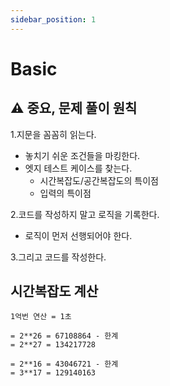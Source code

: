 ```yaml
---
sidebar_position: 1
---
```


# Basic  

## ⚠️ 중요, 문제 풀이 원칙  

1.지문을 꼼꼼히 읽는다.  
- 놓치기 쉬운 조건들을 마킹한다.   
- 엣지 테스트 케이스를 찾는다.    
  - 시간복잡도/공간복잡도의 특이점    
  - 입력의 특이점  

2.코드를 작성하지 말고 로직을 기록한다.  
- 로직이 먼저 선행되어야 한다.   

3.그리고 코드를 작성한다.  


## 시간복잡도 계산 

```
1억번 연산 = 1초 

= 2**26 = 67108864 - 한계
= 2**27 = 134217728 

= 2**16 = 43046721 - 한계
= 3**17 = 129140163 

```

